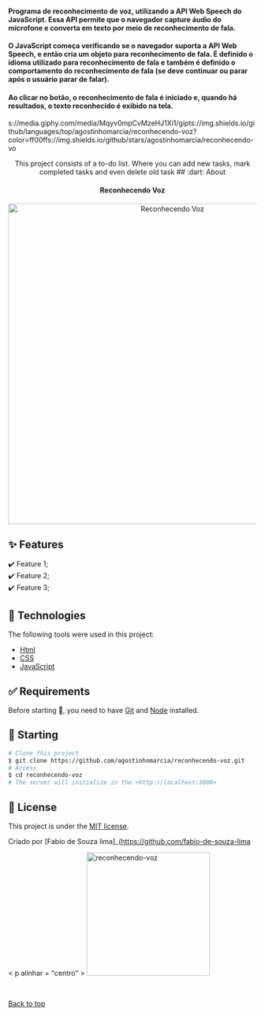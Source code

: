 #### Programa de reconhecimento de voz, utilizando a API Web Speech do JavaScript. Essa API permite que o navegador capture áudio do microfone e converta em texto por meio de reconhecimento de fala.

#### O JavaScript começa verificando se o navegador suporta a API Web Speech, e então cria um objeto para reconhecimento de fala. É definido o idioma utilizado para reconhecimento de fala e também é definido o comportamento do reconhecimento de fala (se deve continuar ou parar após o usuário parar de falar).

#### Ao clicar no botão, o reconhecimento de fala é iniciado e, quando há resultados, o texto reconhecido é exibido na tela.
s://media.giphy.com/media/Mqyv0mpCvMzeHJ1Xi1/gipts://img.shields.io/github/languages/top/agostinhomarcia/reconhecendo-voz?color=ff00ffs://img.shields.io/github/stars/agostinhomarcia/reconhecendo-vo
<p align="center" >This project consists of a to-do list.
Where you can add new tasks, mark completed tasks and even delete old task
## :dart: About

<h4 align="center"> Reconhecendo Voz </h4>

<p align="center">
   <img src="#" alt="Reconhecendo Voz " width="650"/>
</p>

## :sparkles: Features

:heavy_check_mark: Feature 1;\
:heavy_check_mark: Feature 2;\
:heavy_check_mark: Feature 3;

## :rocket: Technologies

The following tools were used in this project:

- [Html](https://developer.mozilla.org/pt-BR/docs/Web/HTML/Element/html/)
- [CSS](https://developer.mozilla.org/pt-BR/docs/Web/CSS)
- [JavaScript](https://developer.mozilla.org/pt-BR/docs/Web/JavaScript)

## :white_check_mark: Requirements

Before starting :checkered_flag:, you need to have [Git](https://git-scm.com) and [Node](https://nodejs.org/en/) installed.

## :checkered_flag: Starting

```bash
# Clone this project
$ git clone https://github.com/agostinhomarcia/reconhecendo-voz.git
# Access
$ cd reconhecendo-voz
# The server will initialize in the <http://localhost:3000>
```

## :memo: License

This project is under the [MIT license](./LICENSE).

Criado  por  [Fabio de  Souza  lima]_(https://github.com/fabio-de-souza-lima 


< p  alinhar = "centro" >
   <img src="https://media.giphy.com/media/ESPA5SdhTEnYWB77Hk/giphy.gif" alt="reconhecendo-voz" width="250"/>
</p>

&#xa0;

<a href="#top">Back to top </a>
